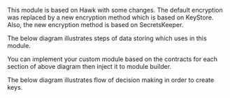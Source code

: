 This module is based on Hawk with some changes. The default encryption was replaced by a new encryption method which is based on KeyStore.
Also, the new encryption method is based on SecretsKeeper.

The below diagram illustrates steps of data storing which uses in this module.

You can implement your custom module based on the contracts for each section of above diagram then inject it to module builder.

The below diagram illustrates flow of decision making in order to create keys.